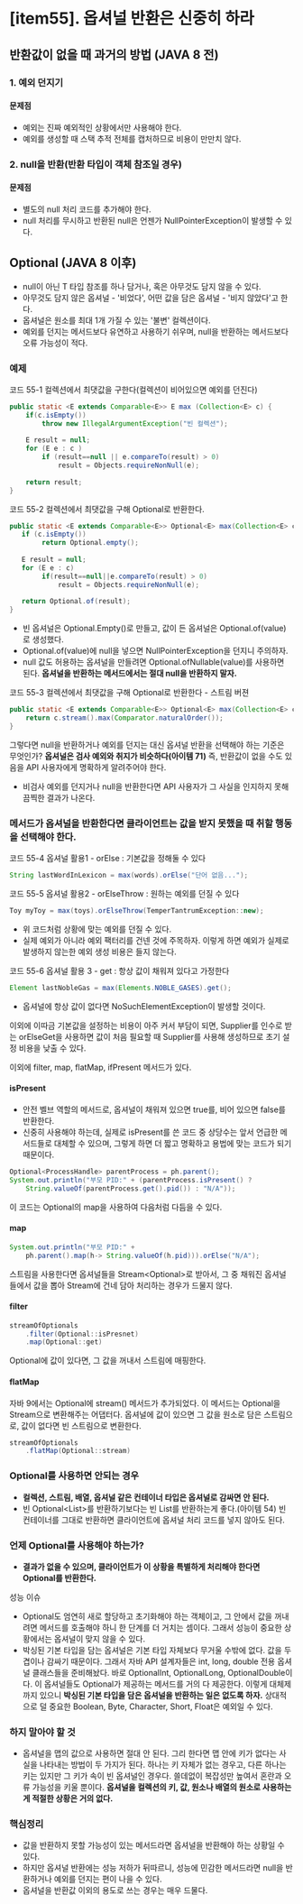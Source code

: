 # [item55]. 옵셔널 반환은 신중히 하라

## 반환값이 없을 때 과거의 방법 (JAVA 8 전)
### 1. 예외 던지기
#### 문제점
- 예외는 진짜 예외적인 상황에서만 사용해야 한다.
- 예외를 생성할 때 스택 추적 전체를 캡처하므로 비용이 만만치 않다.
 
### 2. null을 반환(반환 타입이 객체 참조일 경우)
#### 문제점
- 별도의 null 처리 코드를 추가해야 한다.
- null 처리를 무시하고 반환된 null은 언젠가 NullPointerException이 발생할 수 있다.

## Optional<T> (JAVA 8 이후)
- null이 아닌 T 타입 참조를 하나 담거나, 혹은 아무것도 담지 않을 수 있다.
- 아무것도 담지 않은 옵셔널 - '비었다', 어떤 값을 담은 옵셔널 - '비지 않았다'고 한다.
- 옵셔널은 원소를 최대 1개 가질 수 있는 '불변' 컬렉션이다.
- 예외를 던지는 메서드보다 유연하고 사용하기 쉬우며, null을 반환하는 메서드보다 오류 가능성이 적다.  

### 예제
  
코드 55-1 컬렉션에서 최댓값을 구한다(컬렉션이 비어있으면 예외를 던진다) 
```java
public static <E extends Comparable<E>> E max (Collection<E> c) {
	if(c.isEmpty())
    	throw new IllegalArgumentException("빈 컬렉션");
    
    E result = null;
    for (E e : c )
    	if (result==null || e.compareTo(result) > 0)
        	result = Objects.requireNonNull(e);
            
    return result;
}
```

코드 55-2 컬렉션에서 최댓값을 구해 Optional<E>로 반환한다.
```java
public static <E extends Comparable<E>> Optional<E> max(Collection<E> c) {
   if (c.isEmpty())
   		return Optional.empty();
        
   E result = null;
   for (E e : c)
   		if(result==null||e.compareTo(result) > 0)
        	result = Objects.requireNonNull(e);
            
   return Optional.of(result);
}
```
- 빈 옵셔널은 Optional.Empty()로 만들고, 값이 든 옵셔널은 Optional.of(value)로 생성했다.
- Optional.of(value)에 null을 넣으면 NullPointerException을 던지니 주의하자.
- null 값도 허용하는 옵셔널을 만들려면 Optional.ofNullable(value)를 사용하면 된다. **옵셔널을 반환하는 메서드에서는 절대 null을 반환하지 말자.**
 

코드 55-3 컬렉션에서 최댓값을 구해 Optional<E>로 반환한다 - 스트림 버젼
```java
public static <E extends Comparable<E>> Optional<E> max(Collection<E> c) {
	return c.stream().max(Comparator.naturalOrder());
}
```
그렇다면 null을 반환하거나 예외를 던지는 대신 옵셔널 반환을 선택해야 하는 기준은 무엇인가? 
**옵셔널은 검사 예외와 취지가 비슷하다(아이템 71)** 즉, 반환값이 없을 수도 있음을 API 사용자에게 명확하게 알려주어야 한다.
- 비검사 예외를 던지거나 null을 반환한다면 API 사용자가 그 사실을 인지하지 못해 끔찍한 결과가 나온다.
  
### 메서드가 옵셔널을 반환한다면 클라이언트는 값을 받지 못했을 때 취할 행동을 선택해야 한다. 
코드 55-4 옵셔널 활용1 - orElse : 기본값을 정해둘 수 있다
```java
String lastWordInLexicon = max(words).orElse("단어 없음...");
```
  
코드 55-5 옵셔널 활용2 - orElseThrow : 원하는 예외를 던질 수 있다
```java
Toy myToy = max(toys).orElseThrow(TemperTantrumException::new);
```
- 위 코드처럼 상황에 맞는 예외를 던질 수 있다.
- 실제 예외가 아니라 예외 팩터리를 건넨 것에 주목하자. 이렇게 하면 예외가 실제로 발생하지 않는한 예외 생성 비용은 들지 않는다.

코드 55-6 옵셔널 활용 3 - get : 항상 값이 채워져 있다고 가정한다
```java
Element lastNobleGas = max(Elements.NOBLE_GASES).get();
```
- 옵셔널에 항상 값이 없다면 NoSuchElementException이 발생할 것이다.

이외에 이따금 기본값을 설정하는 비용이 아주 커서 부담이 되면, Supplier<T>를 인수로 받는 orElseGet을 사용하면 값이 처음 필요할 때 Supplier<T>를 사용해 생성하므로 초기 설정 비용을 낮출 수 있다.

이외에 filter, map, flatMap, ifPresent 메서드가 있다.

#### isPresent
- 안전 벨브 역할의 메서드로, 옵셔널이 채워져 있으면 true를, 비어 있으면 false를 반환한다.
- 신중히 사용해야 하는데, 실제로 isPresent를 쓴 코드 중 상당수는 앞서 언급한 메서드들로 대체할 수 있으며, 그렇게 하면 더 짧고 명확하고 용법에 맞는 코드가 되기 때문이다.

```java
Optional<ProcessHandle> parentProcess = ph.parent();
System.out.println("부모 PID:" + (parentProcess.isPresent() ?
	String.valueOf(parentProcess.get().pid()) : "N/A"));
```
이 코드는 Optional의 map을 사용하여 다음처럼 다듬을 수 있다.

#### map
```java
System.out.println("부모 PID:" +
	ph.parent().map(h-> String.valueOf(h.pid))).orElse("N/A");
```

스트림을 사용한다면 옵셔널들을 Stream<Optional<T>>로 받아서, 그 중 채워진 옵셔널들에서 값을 뽑아 Stream<T>에 건네 담아 처리하는 경우가 드물지 않다.

#### filter
```java
streamOfOptionals
	.filter(Optional::isPresnet)
	.map(Optional::get)
```
Optional에 값이 있다면, 그 값을 꺼내서 스트림에 매핑한다.

#### flatMap
자바 9에서는 Optional에 stream() 메서드가 추가되었다. 이 메서드는 Optional을 Stream으로 변환해주는 어댑터다. 옵셔널에 값이 있으면 그 값을 원소로 담은 스트림으로, 값이 없다면 빈 스트림으로 변환한다.

```java
streamOfOptionals
	.flatMap(Optional::stream)
```
  
### Optional<T>를 사용하면 안되는 경우
- **컬렉션, 스트림, 배열, 옵셔널 같은 컨테이너 타입은 옵셔널로 감싸면 안 된다.** 
- 빈 Optional<List<T>>를 반환하기보다는 빈 List<T>를 반환하는게 좋다.(아이템 54) 빈 컨테이너를 그대로 반환하면 클라이언트에 옵셔널 처리 코드를 넣지 않아도 된다.

### 언제 Optional<T>를 사용해야 하는가?
- **결과가 없을 수 있으며, 클라이언트가 이 상황을 특별하게 처리해야 한다면 Optional<T>를 반환한다.**

성능 이슈
- Optional도 엄연히 새로 할당하고 초기화해야 하는 객체이고, 그 안에서 값을 꺼내려면 메서드를 호출해야 하니 한 단계를 더 거치는 셈이다. 그래서 성능이 중요한 상황에서는 옵셔널이 맞지 않을 수 있다.
- 박싱된 기본 타입을 담는 옵셔널은 기본 타입 자체보다 무거울 수밖에 없다. 값을 두 겹이나 감싸기 때문이다. 
  그래서 자바 API 설계자들은 int, long, double 전용 옵셔널 클래스들을 준비해놨다. 바로 OptionalInt, OptionalLong, OptionalDouble이다. 
  이 옵셔널들도 Optional<T>가 제공하는 메서드를 거의 다 제공한다. 
  이렇게 대체제까지 있으니 **박싱된 기본 타입을 담은 옵셔널을 반환하는 일은 없도록 하자.** 상대적으로 덜 중요한 Boolean, Byte, Character, Short, Float은 예외일 수 있다.

### 하지 말아야 할 것
- 옵셔널을 맵의 값으로 사용하면 절대 안 된다. 그리 한다면 맵 안에 키가 없다는 사실을 나타내는 방법이 두 가지가 된다. 
  하나는 키 자체가 없는 경우고, 다른 하나는 키는 있지만 그 키가 속이 빈 옵셔널인 경우다. 쓸데없이 복잡성만 높여서 혼란과 오류 가능성을 키울 뿐이다. 
  **옵셔널을 컬렉션의 키, 값, 원소나 배열의 원소로 사용하는 게 적절한 상황은 거의 없다.**

### 핵심정리
- 값을 반환하지 못할 가능성이 있는 메서드라면 옵셔널을 반환해야 하는 상황일 수 있다.
- 하지만 옵셔널 반환에는 성능 저하가 뒤따르니, 성능에 민감한 메서드라면 null을 반환하거나 예외를 던지는 편이 나을 수 있다.
- 옵셔널을 반환값 이외의 용도로 쓰는 경우는 매우 드물다.
